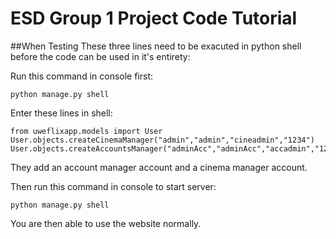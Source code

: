 # ESD Group 1 Project Code Tutorial

##When Testing
These three lines need to be exacuted in python shell before the code can be used in it's entirety:

Run this command in console first:
```
python manage.py shell
```

Enter these lines in shell:
```
from uweflixapp.models import User
User.objects.createCinemaManager("admin","admin","cineadmin","1234")
User.objects.createAccountsManager("adminAcc","adminAcc","accadmin","1234")
```

They add an account manager account and a cinema manager account.

Then run this command in console to start server:
```
python manage.py shell
```

You are then able to use the website normally. 
